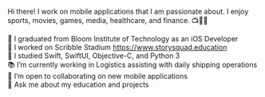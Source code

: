 Hi there! I work on mobile applications that I am passionate about. I enjoy sports, movies, games, media, healthcare, and finance. 📺🏀😁

🔭 I graduated from Bloom Institute of Technology as an iOS Developer\
📱 I worked on Scribble Stadium https://www.storysquad.education \
🌱 I studied Swift, SwiftUI, Objective-C, and Python 3  
📚 I’m currently working in Logistics assisting with daily shipping operations \
🤝 I’m open to collaborating on new mobile applications  
💬 Ask me about my education and projects 
